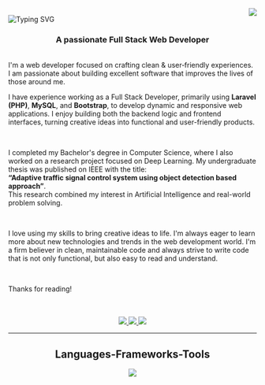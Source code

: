 
<img align="right" src="https://visitor-badge.laobi.icu/badge?page_id=smmehedi4u.smmehedi4u" />

![Typing SVG](https://readme-typing-svg.herokuapp.com/?font=Righteous&size=35&center=true&vCenter=true&width=500&height=70&duration=4000&lines=Hi+There!+👋;+I'm+Mehedi+Hasan;)



<h3 align="center">A passionate Full Stack Web Developer</h3>

<br/>

<div align="start">
I'm a web developer focused on crafting clean & user‑friendly experiences. I am passionate about building excellent software that improves the lives of those around me.

<br/>

I have experience working as a Full Stack Developer, primarily using **Laravel (PHP)**, **MySQL**, and **Bootstrap**, to develop dynamic and responsive web applications. I enjoy building both the backend logic and frontend interfaces, turning creative ideas into functional and user-friendly products.

<br/>

I completed my Bachelor's degree in Computer Science, where I also worked on a research project focused on Deep Learning. My undergraduate thesis was published on IEEE with the title:  
<b>“Adaptive traffic signal control system using object detection based approach”</b>.  
This research combined my interest in Artificial Intelligence and real-world problem solving.

<br/>

I love using my skills to bring creative ideas to life. I'm always eager to learn more about new technologies and trends in the web development world. I'm a firm believer in clean, maintainable code and always strive to write code that is not only functional, but also easy to read and understand.

<br/>

Thanks for reading!
</div>

<br/>
<br/>
 
<div align="center"> 
<a href="mailto:mehedisarker379@gmail.com">
    <img src="https://img.shields.io/badge/Gmail-333333?style=for-the-badge&logo=gmail&logoColor=red" />
</a>
<a href="https://www.linkedin.com/in/mehedi-hasan-muhit-8714841b0/" target="_blank">
    <img src="https://img.shields.io/badge/LinkedIn-0077B5?style=for-the-badge&logo=linkedin&logoColor=white" target="_blank" />
</a>
<a href="https://smmehedi4u.github.io/portfolio/" target="_blank">
    <img src="https://img.shields.io/badge/Portfolio-FF5722?style=for-the-badge&logo=todoist&logoColor=white" target="_blank" /> <!-- sqlite, safari, google-chrome are other good icon options -->
</a>
</div>

 <hr/>
 
<h2 align="center">Languages-Frameworks-Tools</h2>
<div align="center">
    <img src="https://skillicons.dev/icons?i=html,css,bootstrap,tailwind,javascript,jquery,mysql,vscode,php,github,git,laravel,linux,windows,apple" />
</div>
